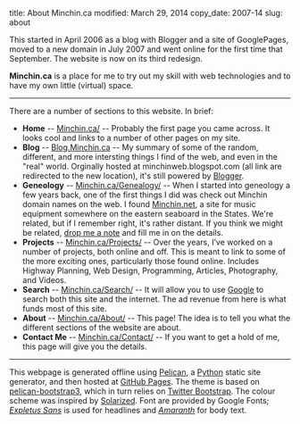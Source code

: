 title: About Minchin.ca
modified: March 29, 2014
copy_date: 2007-14
slug: about
 

This started in April 2006 as a blog with Blogger and a site of
GooglePages, moved to a new domain in July 2007 and went online for the
first time that September. The website is now on its third redesign.

**Minchin.ca** is a place for me to try out my skill with web
technologies and to have my own little (virtual) space.

* * * * *

There are a number of sections to this website. In brief:

-   **Home** --
    [Minchin.ca/](http://minchin.ca/) --
    Probably the first page you came across. It looks cool and links to
    a number of other pages on my site.
-   **Blog** -- [Blog.Minchin.ca](http://blog.minchin.ca/) -- My summary
    of some of the random, different, and more intersting things I find
    of the web, and even in the "real" world. Orginally hosted at
    minchinweb.blogspot.com (all link are redirected to the new
    location), it's still powered by [Blogger](http://www.blogger.com).
-   **Geneology** --
    [Minchin.ca/Genealogy/](http://minchin.ca/genealogy) --
    When I started into geneology a few years back, one of the first
    things I did was check out Minchin domain names on the web. I found
    [Minchin.net](http://minchin.net), a site for music equipment
    somewhere on the eastern seaboard in the States. We're related, but
    if I remember right, it's rather distant. If you think we might be
    related, [drop me a note](http://minchin.ca/contact.htm) and
    fill me in on the details.
-   **Projects** -- [Minchin.ca/Projects/](http://minchin.ca/projects/) -- 
	Over the years, I’ve worked on a number of projects, both online and off.
	This is meant to link to some of the more exciting ones, particularly
	those found online. Includes Highway Planning, Web Design, Programming,
	Articles, Photography, and Videos.
-   **Search** -- [Minchin.ca/Search/](http://minchin.ca/search/) -- 
    It will allow you to use [Google](http://www.google.com) to search both
    this site and the internet. The ad revenue from here is what funds
    most of this site.
-   **About** --
    [Minchin.ca/About/](http://minchin.ca/about/) -- This
    page! The idea is to tell you what the different sections of the
    website are about.
-   **Contact Me** --
    [Minchin.ca/Contact/](http://minchin.ca/contact/) -- If
    you want to get a hold of me, this page will give you the details.
	
* * * * *

This webpage is generated offline using [Pelican](http://docs.getpelican.com/),
a [Python](https://www.python.org/) static site generator,
and then hosted at [GitHub Pages](http://pages.github.com/). The theme is
based on [pelican-bootstrap3](https://github.com/DandyDev/pelican-bootstrap3),
which in turn relies on [Twitter Bootstrap](http://getbootstrap.com/). The
colour scheme was inspired by [Solarized](http://ethanschoonover.com/solarized).
Font are provided by Google Fonts;
*[Expletus Sans](https://www.google.com/fonts/specimen/Expletus+Sans)* is used
for headlines and *[Amaranth](https://www.google.com/fonts/specimen/Amaranth)*
for body text.
